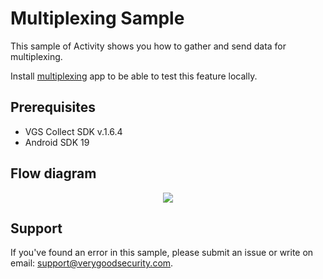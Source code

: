 # Multiplexing Sample

This sample of Activity shows you how to gather and send data for multiplexing.

Install [multiplexing](https://github.com/verygoodsecurity/multiplexing/edit/master/integration/README.md) app to be able to test this feature locally.

## Prerequisites

- VGS Collect SDK v.1.6.4
- Android SDK 19

## Flow diagram

<p align="center">
  <img src="multiplexing-runtime-flow.png" />
</p>

## Support

If you've found an error in this sample, please submit an issue or write on email: support@verygoodsecurity.com.